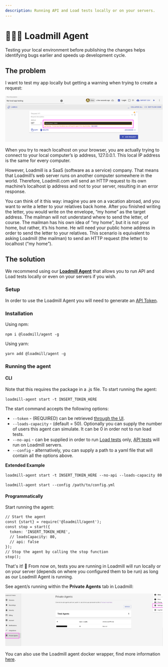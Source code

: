 ```yaml
---
description: Running API and Load tests locally or on your servers.
---
```


# 🕵🏻‍♂️ Loadmill Agent

Testing your local environment before publishing the changes helps identifying bugs earlier and speeds up development cycle.

## The problem

I want to test my app locally but getting a warning when trying to create a request:

![API test flow that should run locally](../.gitbook/assets/screenshot-23-.png)

When you try to reach localhost on your browser,  you are actually trying to connect to your local computer’s ip address, 127.0.0.1. This local IP address is the same for every computer. 

However, Loadmill is a SaaS \(software as a service\) company. That means that Loadmill’s web server runs on another computer somewhere in the world. Therefore, Loadmill.com will send an HTTP request to its own machine’s localhost ip address and not to your server, resulting in an error response. 

You can think of it this way: imagine you are on a vacation abroad, and you want to write a letter to your relatives back home. After you finished writing the letter, you would write on the envelope, “my home” as the target address. The mailman will not understand where to send the letter, of course. The mailman has his own idea of “my home”, but it is not your home, but rather, it’s his home. He will need your public home address in order to send the letter to your relatives. This scenario is equivalent to asking Loadmill \(the mailman\) to send an HTTP request \(the letter\) to localhost \(“my home”\).

## The solution

We recommend using our [**Loadmill Agent**](https://www.npmjs.com/package/@loadmill/agent) that allows you to run API and Load tests locally or even on your servers if you wish. 

### Setup

In order to use the Loadmill Agent you will need to generate an [API Token](https://docs.loadmill.com/integrations/api-tokens).

### Installation

Using npm:

`npm i @loadmill/agent -g`

Using yarn:

`yarn add @loadmill/agent -g`

### Running the agent 

#### CLI

Note that this requires the package in a .js file. To start running the agent:

`loadmill-agent start -t INSERT_TOKEN_HERE`

The start command accepts the following options:

* `--token` - \(REQUIRED\) can be retrieved [through the UI](https://docs.loadmill.com/integrations/api-tokens).
* `--loads-capacity` - \(default = 50\). Optionally you can supply the number of users this agent can simulate. It can be 0 in order not to run load tests.
* `--no-api` - can be supplied in order to run [Load tests](https://docs.loadmill.com/load-testing/getting-started) only, [API tests](https://docs.loadmill.com/api-testing/getting-started) will run on Loadmill servers.
* `--config` - alternatively, you can supply a path to a yaml file that will contain all the options above.

**Extended Example**

`loadmill-agent start -t INSERT_TOKEN_HERE --no-api --loads-capacity 80`

`loadmill-agent start --config /path/to/config.yml`

#### Programmatically

Start running the agent:

```text
// Start the agent 
const {start} = require('@loadmill/agent');
const stop = start({
  token: 'INSERT_TOKEN_HERE',
  // loadsCapacity: 80,
  // api: false
});
// Stop the agent by calling the stop function
stop();
```

That's it! 🎉 From now on, tests you are running in Loadmill will run locally or on your server \(depends on where you configured them to be run\) as long as our Loadmill Agent is running. 

See agent/s running within the **Private Agents** tab in Loadmill:

![The Private Agents section](../.gitbook/assets/screen-shot-2020-11-24-at-15.25.07.png)

You can also use the Loadmill agent docker wrapper, find more information [here](https://hub.docker.com/r/loadmill/agent).

